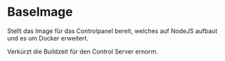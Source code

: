 # BaseImage

Stellt das Image für das Controlpanel bereit, welches auf NodeJS aufbaut und es um Docker erweitert.

Verkürzt die Buildzeit für den Control Server ernorm.